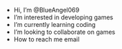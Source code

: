 - Hi, I’m @BlueAngel069
-  I’m interested in developing games
-  I’m currently learning coding
-  I’m looking to collaborate on games
-  How to reach me email

<!---
BlueAngel069/BlueAngel069 is a special repository because its `README.md` (this file) appears on your GitHub profile.
You can click the Preview link to take a look at your changes.
--->
